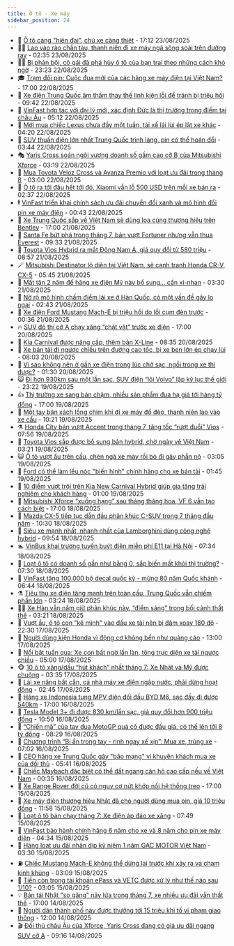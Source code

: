 ```yaml
---
title: Ô tô - Xe máy
sidebar_position: 24
---
```


<!-- dantri-o-to-xe-may:START -->
- 🤡 [Ô tô càng &quot;hiện đại&quot;, chủ xe càng thiệt](https://dantri.com.vn/o-to-xe-may/o-to-cang-hien-dai-chu-xe-cang-thiet-20250819102032197.htm) - 17:12 23/08/2025
- 🧑‍💻 [Lao vào rào chắn tàu, thanh niên đi xe máy ngã sõng soài trên đường ray](https://dantri.com.vn/o-to-xe-may/lao-vao-rao-chan-tau-thanh-nien-di-xe-may-nga-song-soai-tren-duong-ray-20250823091750111.htm) - 02:35 23/08/2025
- 🧑‍💻 [Bị phản bội, cô gái đã phá hủy ô tô của bạn trai theo những cách khó ngờ](https://dantri.com.vn/o-to-xe-may/bi-phan-boi-co-gai-da-pha-huy-o-to-cua-ban-trai-theo-nhung-cach-kho-ngo-20250822234806851.htm) - 23:23 22/08/2025
- 🎓 [Trạm đổi pin: Cuộc đua mới của các hãng xe máy điện tại Việt Nam?](https://dantri.com.vn/o-to-xe-may/tram-doi-pin-cuoc-dua-moi-cua-cac-hang-xe-may-dien-tai-viet-nam-20250822155338620.htm) - 17:00 22/08/2025
- 🌊 [Xe điện Trung Quốc âm thầm thay thế linh kiện lỗi để tránh bị triệu hồi](https://dantri.com.vn/o-to-xe-may/xe-dien-trung-quoc-am-tham-thay-the-linh-kien-loi-de-tranh-bi-trieu-hoi-20250822133154433.htm) - 09:42 22/08/2025
- 🥷 [VinFast hợp tác với đại lý mới, xác định Đức là thị trường trọng điểm tại châu Âu](https://dantri.com.vn/o-to-xe-may/vinfast-hop-tac-voi-dai-ly-moi-xac-dinh-duc-la-thi-truong-trong-diem-tai-chau-au-20250822114230158.htm) - 05:12 22/08/2025
- 🤩 [Mới mua chiếc Lexus chưa đầy một tuần, tài xế lái lùi ép lật xe khác](https://dantri.com.vn/o-to-xe-may/moi-mua-chiec-lexus-chua-day-mot-tuan-tai-xe-lai-lui-ep-lat-xe-khac-20250822101504072.htm) - 04:20 22/08/2025
- 🫶 [SUV thuần điện lớn nhất Trung Quốc trình làng, pin có thể hoán đổi](https://dantri.com.vn/o-to-xe-may/suv-thuan-dien-lon-nhat-trung-quoc-trinh-lang-pin-co-the-hoan-doi-20250818172659045.htm) - 03:44 22/08/2025
- 🎭 [Yaris Cross soán ngôi vương doanh số gầm cao cỡ B của Mitsubishi Xforce](https://dantri.com.vn/o-to-xe-may/yaris-cross-soan-ngoi-vuong-doanh-so-gam-cao-co-b-cua-mitsubishi-xforce-20250822101621645.htm) - 03:19 22/08/2025
- 🌁 [Mua Toyota Veloz Cross và Avanza Premio với loạt ưu đãi trong tháng 8](https://dantri.com.vn/o-to-xe-may/mua-toyota-veloz-cross-va-avanza-premio-voi-loat-uu-dai-trong-thang-8-20250821135630074.htm) - 03:00 22/08/2025
- 🦩 [Ô tô ra tới đâu hết tới đó, Xiaomi vẫn lỗ 500 USD trên mỗi xe bán ra](https://dantri.com.vn/o-to-xe-may/o-to-ra-toi-dau-het-toi-do-xiaomi-van-lo-500-usd-tren-moi-xe-ban-ra-20250821234045721.htm) - 02:37 22/08/2025
- 🕴 [VinFast triển khai chính sách ưu đãi chuyển đổi xanh và mô hình đổi pin xe máy điện](https://dantri.com.vn/o-to-xe-may/vinfast-trien-khai-chinh-sach-uu-dai-chuyen-doi-xanh-va-mo-hinh-doi-pin-xe-may-dien-20250821203719371.htm) - 00:43 22/08/2025
- 🎡 [Xe Trung Quốc sắp về Việt Nam sẽ dùng loa cùng thương hiệu trên Bentley](https://dantri.com.vn/o-to-xe-may/xe-trung-quoc-sap-ve-viet-nam-se-dung-loa-cung-thuong-hieu-tren-bentley-20250821115352652.htm) - 17:00 21/08/2025
- 📝 [Santa Fe bứt phá trong tháng 7, bán vượt Fortuner nhưng vẫn thua Everest](https://dantri.com.vn/o-to-xe-may/santa-fe-but-pha-trong-thang-7-ban-vuot-fortuner-nhung-van-thua-everest-20250820130953869.htm) - 09:33 21/08/2025
- 🧐 [Toyota Vios Hybrid ra mắt Đông Nam Á, giá quy đổi từ 580 triệu](https://dantri.com.vn/o-to-xe-may/toyota-vios-hybrid-ra-mat-dong-nam-a-gia-quy-doi-tu-580-trieu-20250821150054165.htm) - 08:57 21/08/2025
- 🪄 [Mitsubishi Destinator lộ diện tại Việt Nam, sẽ cạnh tranh Honda CR-V, CX-5](https://dantri.com.vn/o-to-xe-may/mitsubishi-destinator-lo-dien-tai-viet-nam-se-canh-tranh-honda-cr-v-cx-5-20250821124008058.htm) - 05:45 21/08/2025
- 🧰 [Mất tận 2 năm để hãng xe điện Mỹ này bổ sung… cần xi-nhan](https://dantri.com.vn/o-to-xe-may/mat-tan-2-nam-de-hang-xe-dien-my-nay-bo-sung-can-xi-nhan-20250821095827747.htm) - 03:30 21/08/2025
- 🚀 [Nở rộ mô hình chấm điểm lái xe ở Hàn Quốc, có một vấn đề gây lo ngại](https://dantri.com.vn/o-to-xe-may/no-ro-mo-hinh-cham-diem-lai-xe-o-han-quoc-co-mot-van-de-gay-lo-ngai-20250821085522047.htm) - 02:43 21/08/2025
- 💪 [Xe điện Ford Mustang Mach-E bị triệu hồi do lỗi cụm đèn trước](https://dantri.com.vn/o-to-xe-may/xe-dien-ford-mustang-mach-e-bi-trieu-hoi-do-loi-cum-den-truoc-20250820235626626.htm) - 00:36 21/08/2025
- 🔥 [SUV đô thị cỡ A chạy xăng “chật vật” trước xe điện](https://dantri.com.vn/o-to-xe-may/suv-do-thi-co-a-chay-xang-chat-vat-truoc-xe-dien-20250820115248470.htm) - 17:00 20/08/2025
- 🐲 [Kia Carnival được nâng cấp, thêm bản X-Line](https://dantri.com.vn/o-to-xe-may/kia-carnival-duoc-nang-cap-them-ban-x-line-20250820093003290.htm) - 08:35 20/08/2025
- 🌋 [Xe bán tải đi ngược chiều trên đường cao tốc, bị xe ben lớn ép chạy lùi](https://dantri.com.vn/o-to-xe-may/xe-ban-tai-di-nguoc-chieu-tren-duong-cao-toc-bi-xe-ben-lon-ep-chay-lui-20250820104213268.htm) - 08:03 20/08/2025
- 🤩 [Vì sao không nên ở gần xe điện trong lúc chờ sạc, ngồi trong xe thì được?](https://dantri.com.vn/o-to-xe-may/vi-sao-khong-nen-o-gan-xe-dien-trong-luc-cho-sac-ngoi-trong-xe-thi-duoc-20250819225852228.htm) - 01:30 20/08/2025
- 😺 [Đi hơn 930km sau một lần sạc, SUV điện “lõi Volvo” lập kỷ lục thế giới](https://dantri.com.vn/o-to-xe-may/di-hon-930km-sau-mot-lan-sac-suv-dien-loi-volvo-lap-ky-luc-the-gioi-20250819231935380.htm) - 23:22 19/08/2025
- 👍 [Thị trường xe sang bán chậm, nhiều sản phẩm đua hạ giá tới hàng tỷ đồng](https://dantri.com.vn/o-to-xe-may/thi-truong-xe-sang-ban-cham-nhieu-san-pham-dua-ha-gia-toi-hang-ty-dong-20250721152426446.htm) - 17:00 19/08/2025
- 🎃 [Một tay bận xách lồng chim khi đi xe máy đổ đèo, thanh niên lao vào xe cẩu](https://dantri.com.vn/o-to-xe-may/mot-tay-ban-xach-long-chim-khi-di-xe-may-do-deo-thanh-nien-lao-vao-xe-cau-20250819154904027.htm) - 10:21 19/08/2025
- ⚗️ [Honda City bán vượt Accent trong tháng 7, tăng tốc “rượt đuổi” Vios](https://dantri.com.vn/o-to-xe-may/honda-city-ban-vuot-accent-trong-thang-7-tang-toc-ruot-duoi-vios-20250819121731924.htm) - 07:56 19/08/2025
- 🦄 [Toyota Vios sắp được bổ sung bản hybrid, chờ ngày về Việt Nam](https://dantri.com.vn/o-to-xe-may/toyota-vios-sap-duoc-bo-sung-ban-hybrid-cho-ngay-ve-viet-nam-20250819013156101.htm) - 03:21 19/08/2025
- 😺 [Ô tô vượt ẩu trên cầu, chèn ngã xe máy rồi bỏ đi gây phẫn nộ](https://dantri.com.vn/o-to-xe-may/o-to-vuot-au-tren-cau-chen-nga-xe-may-roi-bo-di-gay-phan-no-20250819091527518.htm) - 03:05 19/08/2025
- 💼 [Ford có thể làm lều nóc &quot;biến hình&quot; chính hãng cho xe bán tải](https://dantri.com.vn/o-to-xe-may/ford-co-the-lam-leu-noc-bien-hinh-chinh-hang-cho-xe-ban-tai-20250819000813980.htm) - 01:45 19/08/2025
- 💃 [10 điểm vượt trội trên Kia New Carnival Hybrid giúp gia tăng trải nghiệm cho khách hàng](https://dantri.com.vn/o-to-xe-may/10-diem-vuot-troi-tren-kia-new-carnival-hybrid-giup-gia-tang-trai-nghiem-cho-khach-hang-20250818164859013.htm) - 01:00 19/08/2025
- 🚀 [Mitsubishi Xforce “xuống hạng” sau tháng thăng hoa, VF 6 vẫn tạo cách biệt](https://dantri.com.vn/o-to-xe-may/mitsubishi-xforce-xuong-hang-sau-thang-thang-hoa-vf-6-van-tao-cach-biet-20250818155413958.htm) - 17:00 18/08/2025
- 🤩 [Mazda CX-5 tiếp tục dẫn đầu phân khúc C-SUV trong 7 tháng đầu năm](https://dantri.com.vn/o-to-xe-may/mazda-cx-5-tiep-tuc-dan-dau-phan-khuc-c-suv-trong-7-thang-dau-nam-20250818164818560.htm) - 10:30 18/08/2025
- 💪 [Siêu xe mạnh nhất, nhanh nhất của Lamborghini dùng công nghệ hybrid](https://dantri.com.vn/o-to-xe-may/sieu-xe-manh-nhat-nhanh-nhat-cua-lamborghini-dung-cong-nghe-hybrid-20250818151257170.htm) - 09:54 18/08/2025
- 🏊 [VinBus khai trương tuyến buýt điện miễn phí E11 tại Hà Nội](https://dantri.com.vn/o-to-xe-may/vinbus-khai-truong-tuyen-buyt-dien-mien-phi-e11-tai-ha-noi-20250818142742561.htm) - 07:34 18/08/2025
- 💄 [Loạt ô tô có doanh số gần như bằng 0, sắp biến mất khỏi thị trường?](https://dantri.com.vn/o-to-xe-may/loat-o-to-co-doanh-so-gan-nhu-bang-0-sap-bien-mat-khoi-thi-truong-20250818111946282.htm) - 07:30 18/08/2025
- 👺 [VinFast tặng 100.000 bộ decal quốc kỳ - mừng 80 năm Quốc khánh](https://dantri.com.vn/o-to-xe-may/vinfast-tang-100000-bo-decal-quoc-ky-mung-80-nam-quoc-khanh-20250818122524976.htm) - 06:44 18/08/2025
- ⚗️ [Tiêu thụ xe điện tăng mạnh trên toàn cầu, Trung Quốc vẫn chiếm phần lớn](https://dantri.com.vn/o-to-xe-may/tieu-thu-xe-dien-tang-manh-tren-toan-cau-trung-quoc-van-chiem-phan-lon-20250818092007586.htm) - 03:24 18/08/2025
- 🧑‍🏫 [Xe Hàn vẫn nắm giữ phân khúc này, “điểm sáng” trong bối cảnh thất thế](https://dantri.com.vn/o-to-xe-may/xe-han-van-nam-giu-phan-khuc-nay-diem-sang-trong-boi-canh-that-the-20250817123041822.htm) - 03:21 18/08/2025
- 🦒 [Vượt ẩu, ô tô con &quot;kê mình&quot; vào đầu xe tải nên bị đâm xoay 180 độ](https://dantri.com.vn/o-to-xe-may/vuot-au-o-to-con-ke-minh-vao-dau-xe-tai-nen-bi-dam-xoay-180-do-20250817231611844.htm) - 22:30 17/08/2025
- 🐘 [Người dùng kiện Honda vì động cơ không bền như quảng cáo](https://dantri.com.vn/o-to-xe-may/nguoi-dung-kien-honda-vi-dong-co-khong-ben-nhu-quang-cao-20250816231514014.htm) - 13:00 17/08/2025
- 🧠 [Nổi bật tuần qua: Xe con bất ngờ lấn làn, tông trực diện xe tải ngược chiều](https://dantri.com.vn/o-to-xe-may/noi-bat-tuan-qua-xe-con-bat-ngo-lan-lan-tong-truc-dien-xe-tai-nguoc-chieu-20250817101938522.htm) - 05:00 17/08/2025
- 🐵 [10 ô tô xăng/dầu “hút khách” nhất tháng 7: Xe Nhật và Mỹ được chuộng](https://dantri.com.vn/o-to-xe-may/10-o-to-xangdau-hut-khach-nhat-thang-7-xe-nhat-va-my-duoc-chuong-20250817014009879.htm) - 03:35 17/08/2025
- 🤭 [Lái xe nâng bất cẩn, cả nhà máy xe điện ngập nước, phải dừng hoạt động](https://dantri.com.vn/o-to-xe-may/lai-xe-nang-bat-can-ca-nha-may-xe-dien-ngap-nuoc-phai-dung-hoat-dong-20250816090725059.htm) - 02:45 17/08/2025
- 🤠 [Hãng xe Indonesia tung MPV điện đối đầu BYD M6, sạc đầy đi được 540km](https://dantri.com.vn/o-to-xe-may/hang-xe-indonesia-tung-mpv-dien-doi-dau-byd-m6-sac-day-di-duoc-540km-20250816222415292.htm) - 17:00 16/08/2025
- 🫶 [Tesla Model 3+ đi được 830 km/lần sạc, giá quy đổi hơn 900 triệu đồng](https://dantri.com.vn/o-to-xe-may/tesla-model-3-di-duoc-830-kmlan-sac-gia-quy-doi-hon-900-trieu-dong-20250816174540680.htm) - 10:50 16/08/2025
- 🚀 [“Chiến mã” của tay đua MotoGP quá cố được đấu giá, có thể lên tới 8 tỷ đồng](https://dantri.com.vn/o-to-xe-may/chien-ma-cua-tay-dua-motogp-qua-co-duoc-dau-gia-co-the-len-toi-8-ty-dong-20250815112534511.htm) - 08:29 16/08/2025
- 🎊 [Chương trình “Bí ẩn trong tay - rinh ngay xế xịn”: Mua xe, trúng xe](https://dantri.com.vn/o-to-xe-may/chuong-trinh-bi-an-trong-tay-rinh-ngay-xe-xin-mua-xe-trung-xe-20250816134224388.htm) - 07:02 16/08/2025
- 🦄 [CEO hãng xe Trung Quốc gây &quot;bão mạng&quot; vì khuyên khách mua xe của đối thủ](https://dantri.com.vn/o-to-xe-may/ceo-hang-xe-trung-quoc-gay-bao-mang-vi-khuyen-khach-mua-xe-cua-doi-thu-20250816080042030.htm) - 05:41 16/08/2025
- 🥷 [Chiếc Maybach đặc biệt có thể đắt ngang căn hộ cao cấp nếu về Việt Nam](https://dantri.com.vn/o-to-xe-may/chiec-maybach-dac-biet-co-the-dat-ngang-can-ho-cao-cap-neu-ve-viet-nam-20250814221541258.htm) - 00:35 16/08/2025
- 🦏 [Xe Range Rover đời cũ có nguy cơ nứt khớp nối hệ thống treo](https://dantri.com.vn/o-to-xe-may/xe-range-rover-doi-cu-co-nguy-co-nut-khop-noi-he-thong-treo-20250815084432728.htm) - 17:00 15/08/2025
- 🤗 [Xe máy điện thương hiệu Nhật đã cho người dùng mua pin, giá 10 triệu đồng](https://dantri.com.vn/o-to-xe-may/xe-may-dien-thuong-hieu-nhat-da-cho-nguoi-dung-mua-pin-gia-10-trieu-dong-20250815123537778.htm) - 11:58 15/08/2025
- 🐲 [Loạt ô tô bán chạy tháng 7: Xe điện áp đảo xe xăng](https://dantri.com.vn/o-to-xe-may/loat-o-to-ban-chay-thang-7-xe-dien-ap-dao-xe-xang-20250815132338081.htm) - 07:49 15/08/2025
- 🤭 [VinFast bảo hành chính hãng 6 năm cho xe và 8 năm cho pin xe máy điện](https://dantri.com.vn/o-to-xe-may/vinfast-bao-hanh-chinh-hang-6-nam-cho-xe-va-8-nam-cho-pin-xe-may-dien-20250815112401069.htm) - 04:34 15/08/2025
- 🐻 [Hàng loạt ưu đãi nhân dịp kỷ niệm 1 năm GAC MOTOR Việt Nam](https://dantri.com.vn/o-to-xe-may/hang-loat-uu-dai-nhan-dip-ky-niem-1-nam-gac-motor-viet-nam-20250814193217163.htm) - 03:30 15/08/2025
- ⛽️ [Chiếc Mustang Mach-E không thể dừng lại trước khi xảy ra va chạm kinh khủng](https://dantri.com.vn/o-to-xe-may/chiec-mustang-mach-e-khong-the-dung-lai-truoc-khi-xay-ra-va-cham-kinh-khung-20250814233216076.htm) - 03:09 15/08/2025
- 🫣 [Tiền còn trong tài khoản ePass và VETC được xử lý như thế nào sau 1/10?](https://dantri.com.vn/o-to-xe-may/tien-con-trong-tai-khoan-epass-va-vetc-duoc-xu-ly-nhu-the-nao-sau-110-20250815094919964.htm) - 03:05 15/08/2025
- 💡 [Bán tải Nhật &quot;so găng&quot; nảy lửa trong tháng 7, xe nhiều ưu đãi vẫn thất thế](https://dantri.com.vn/o-to-xe-may/ban-tai-nhat-so-gang-nay-lua-trong-thang-7-xe-nhieu-uu-dai-van-that-the-20250814134103977.htm) - 17:00 14/08/2025
- 💪 [Người dân thành phố này được thưởng tới 15 triệu khi tố vi phạm giao thông](https://dantri.com.vn/o-to-xe-may/nguoi-dan-thanh-pho-nay-duoc-thuong-toi-15-trieu-khi-to-vi-pham-giao-thong-20250814162251789.htm) - 12:00 14/08/2025
- 🎬 [Đối thủ châu Âu của Xforce, Yaris Cross đang có giá ưu đãi ngang SUV cỡ A](https://dantri.com.vn/o-to-xe-may/doi-thu-chau-au-cua-xforce-yaris-cross-dang-co-gia-uu-dai-ngang-suv-co-a-20250814111201507.htm) - 09:16 14/08/2025<!-- dantri-o-to-xe-may:END -->
